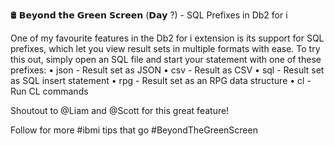 🛢️ 𝗕𝗲𝘆𝗼𝗻𝗱 𝘁𝗵𝗲 𝗚𝗿𝗲𝗲𝗻 𝗦𝗰𝗿𝗲𝗲𝗻 (𝗗𝗮𝘆 ?) - SQL Prefixes in Db2 for i

One of my favourite features in the Db2 for i extension is its support for SQL prefixes, which let you view result sets in multiple formats with ease. To try this out, simply open an SQL file and start your statement with one of these prefixes:
  • json - Result set as JSON
  • csv - Result as CSV
  • sql - Result set as SQL insert statement
  • rpg - Result set as an RPG data structure
  • cl - Run CL commands

Shoutout to @Liam and @Scott for this great feature!

Follow for more #ibmi tips that go #BeyondTheGreenScreen